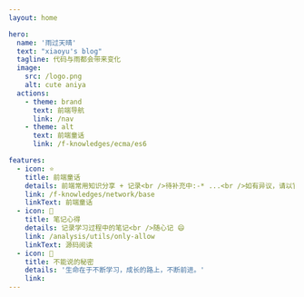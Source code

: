```yaml
---
layout: home

hero:
  name: '雨过天晴'
  text: "xiaoyu's blog"
  tagline: 代码与雨都会带来变化
  image:
    src: /logo.png
    alt: cute aniya
  actions:
    - theme: brand
      text: 前端导航
      link: /nav
    - theme: alt
      text: 前端童话
      link: /f-knowledges/ecma/es6

features:
  - icon: ⭐
    title: 前端童话
    details: 前端常用知识分享 + 记录<br />待补充中:-* ...<br />如有异议，请以官方文档为准
    link: /f-knowledges/network/base
    linkText: 前端童话
  - icon: 📘
    title: 笔记心得
    details: 记录学习过程中的笔记<br />随心记 😄
    link: /analysis/utils/only-allow
    linkText: 源码阅读
  - icon: 💬
    title: 不能说的秘密
    details: '生命在于不断学习，成长的路上，不断前进。'
    link: 
---
```

